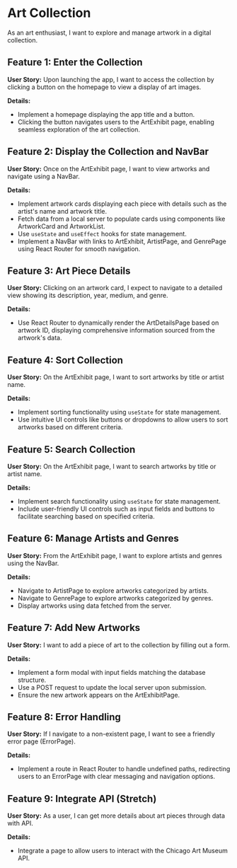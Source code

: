 # Art Collection

As an art enthusiast, I want to explore and manage artwork in a digital collection.

## Feature 1: Enter the Collection

**User Story:**
Upon launching the app, I want to access the collection by clicking a button on the homepage to view a display of art images.

**Details:**

- Implement a homepage displaying the app title and a button.
- Clicking the button navigates users to the ArtExhibit page, enabling seamless exploration of the art collection.

## Feature 2: Display the Collection and NavBar

**User Story:**
Once on the ArtExhibit page, I want to view artworks and navigate using a NavBar.

**Details:**

- Implement artwork cards displaying each piece with details such as the artist's name and artwork title.
- Fetch data from a local server to populate cards using components like ArtworkCard and ArtworkList.
- Use `useState` and `useEffect` hooks for state management.
- Implement a NavBar with links to ArtExhibit, ArtistPage, and GenrePage using React Router for smooth navigation.

## Feature 3: Art Piece Details

**User Story:**
Clicking on an artwork card, I expect to navigate to a detailed view showing its description, year, medium, and genre.

**Details:**

- Use React Router to dynamically render the ArtDetailsPage based on artwork ID, displaying comprehensive information sourced from the artwork's data.

## Feature 4: Sort Collection

**User Story:**
On the ArtExhibit page, I want to sort artworks by title or artist name.

**Details:**

- Implement sorting functionality using `useState` for state management.
- Use intuitive UI controls like buttons or dropdowns to allow users to sort artworks based on different criteria.

## Feature 5: Search Collection

**User Story:**
On the ArtExhibit page, I want to search artworks by title or artist name.

**Details:**

- Implement search functionality using `useState` for state management.
- Include user-friendly UI controls such as input fields and buttons to facilitate searching based on specified criteria.

## Feature 6: Manage Artists and Genres

**User Story:**
From the ArtExhibit page, I want to explore artists and genres using the NavBar.

**Details:**

- Navigate to ArtistPage to explore artworks categorized by artists.
- Navigate to GenrePage to explore artworks categorized by genres.
- Display artworks using data fetched from the server.

## Feature 7: Add New Artworks

**User Story:**
I want to add a piece of art to the collection by filling out a form.

**Details:**

- Implement a form modal with input fields matching the database structure.
- Use a POST request to update the local server upon submission.
- Ensure the new artwork appears on the ArtExhibitPage.

## Feature 8: Error Handling

**User Story:**
If I navigate to a non-existent page, I want to see a friendly error page (ErrorPage).

**Details:**

- Implement a route in React Router to handle undefined paths, redirecting users to an ErrorPage with clear messaging and navigation options.

## Feature 9: Integrate API (Stretch)

**User Story:**
As a user, I can get more details about art pieces through data with API.

**Details:**

- Integrate a page to allow users to interact with the Chicago Art Museum API.
